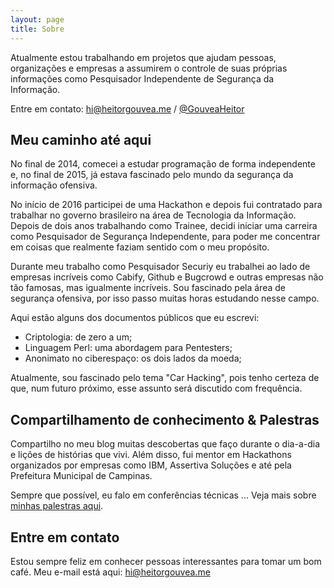 ```yaml
---
layout: page
title: Sobre
---
```


Atualmente estou trabalhando em projetos que ajudam pessoas, organizações e empresas a assumirem o controle de suas próprias informações como Pesquisador Independente de Segurança da Informação.

Entre em contato: [hi@heitorgouvea.me](mailto:hi@heitorgouvea.me) / [@GouveaHeitor](https://twitter.com/GouveaHeitor)

## Meu caminho até aqui

No final de 2014, comecei a estudar programação de forma independente e, no final de 2015, já estava fascinado pelo mundo da segurança da informação ofensiva.

No início de 2016 participei de uma Hackathon e depois fui contratado para trabalhar no governo brasileiro na área de Tecnologia da Informação. Depois de dois anos trabalhando como Trainee, decidi iniciar uma carreira como Pesquisador de Segurança Independente, para poder me concentrar em coisas que realmente faziam sentido com o meu propósito.

Durante meu trabalho como Pesquisador Securiy eu trabalhei ao lado de empresas incríveis como Cabify, Github e Bugcrowd e outras empresas não tão famosas, mas igualmente incríveis. Sou fascinado pela área de segurança ofensiva, por isso passo muitas horas estudando nesse campo.

Aqui estão alguns dos documentos públicos que eu escrevi:

- Criptologia: de zero a um;
- Linguagem Perl: uma abordagem para Pentesters;
- Anonimato no ciberespaço: os dois lados da moeda;

Atualmente, sou fascinado pelo tema "Car Hacking", pois tenho certeza de que, num futuro próximo, esse assunto será discutido com frequência.

## Compartilhamento de conhecimento & Palestras

Compartilho no meu blog muitas descobertas que faço durante o dia-a-dia e lições de histórias que vivi.
Além disso, fui mentor em Hackathons organizados por empresas como IBM, Assertiva Soluções e até pela Prefeitura Municipal de Campinas.

Sempre que possível, eu falo em conferências técnicas ... Veja mais sobre [minhas palestras aqui](https://heitorgouvea.me/palestras).

## Entre em contato

Estou sempre feliz em conhecer pessoas interessantes para tomar um bom café. Meu e-mail está aqui: [hi@heitorgouvea.me](mailto:hi@heitorgouvea.me)
